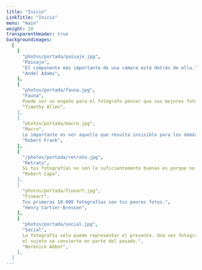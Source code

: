 ```yaml
---
title: "Inicio"
LinkTitle: "Inicio"
menu: "main"
weight: 10
transparentHeader: true
backgroundimages:
  [
    [
      "photos/portada/paisaje.jpg",
      "Paisaje",
      "El componente más importante de una cámara está detrás de ella.",
      "Andel Adams",
    ],
    [
      "photos/portada/fauna.jpg",
      "Fauna",
      Puede ser un engaño para el fotógrafo pensar que sus mejores fotos son las que más les costó conseguir.",
      "Timothy Allen",
    ],
    [
      "photos/portada/macro.jpg",
      "Macro",
      Lo importante es ver aquello que resulta invisible para los demás.",
      "Robert Frank",
    ],
    [
      "/photos/portada/retrato.jpg",
      "Retrato",
      Si tus fotografías no son lo suficientemente buenas es porque no estás lo suficientemente cerca.",
      "Robert Capa",
    ],
    [
      "photos/portada/fineart.jpg",
      "Fineart",
      Tus primeras 10.000 fotografías son tus peores fotos.",
      "Henry Cartier-Bresson",
    ],
    [
      "photos/portada/social.jpg",
      "Social",
      La fotografía sólo puede representar el presente. Una vez fotografiados,
      el sujeto se convierte en parte del pasado.",
      "Berenice Abbot",
    ],
  ]
---
```

